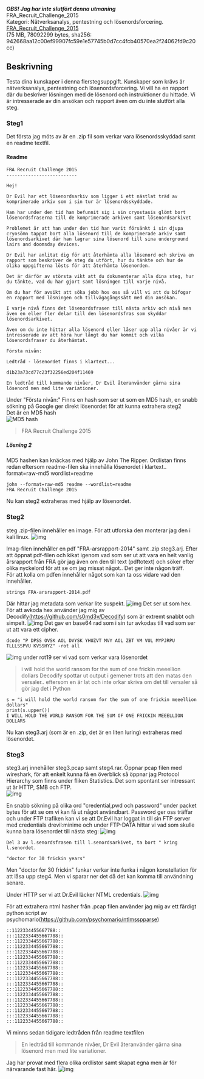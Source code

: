 ***OBS! Jag har inte slutfört denna utmaning***  
FRA_Recruit_Challenge_2015  
Kategori: Nätverksanalys, pentestning och lösenordsforcering.  
[FRA_Recruit_Challenge_2015](https://challenge.fra.se/FRA_Recruit_Challenge_2015.zip)  
(75 MB, 78092299 bytes, sha256: 942668aa12c00ef99907fc59e1e57745b0d7cc4fcb40570ea2f24062fd9c20cc)

## Beskrivning
Testa dina kunskaper i denna flerstegsuppgift. Kunskaper som krävs är nätverksanalys, pentestning och lösenordsforcering. Vi vill ha en rapport där du beskriver lösningen med de lösenord och instruktioner du hittade. Vi är intresserade av din ansökan och rapport även om du inte slutfört alla steg.

### Steg1
Det första jag möts av är en .zip fil som verkar vara lösenordsskyddad samt en readme textfil.

#### Readme
``` 
FRA Recruit Challenge 2015
--------------------------

Hej!

Dr Evil har ett lösenordsarkiv som ligger i ett nästlat träd av komprimerade arkiv som i sin tur är lösenordsskyddade.

Han har under den tid han befunnit sig i sin cryostasis glömt bort lösenordsfraserna till de komprimerade arkiven samt lösenordsarkivet

Problemet är att han under den tid han varit försänkt i sin djupa cryosömn tappat bort alla lösenord till de komprimerade arkiv samt lösenordsarkivet där han lagrar sina lösenord till sina underground lairs and doomsday devices.

Dr Evil har anlitat dig för att återhämta alla lösenord och skriva en rapport som beskriver de steg du utfört, hur du tänkte och hur de olika uppgifterna lösts för att återhämta lösenorden.

Det är därför av största vikt att du dokumenterar alla dina steg, hur du tänkte, vad du har gjort samt lösningen till varje nivå.

Om du har för avsikt att söka jobb hos oss så vill vi att du bifogar en rapport med lösningen och tillvägagångssätt med din ansökan.

I varje nivå finns det lösenordsfrasen till nästa arkiv och nivå men även en eller fler delar till den lösenordsfras som skyddar lösenordsarkivet.

Även om du inte hittar alla lösenord eller låser upp alla nivåer är vi intresserade av att höra hur långt du har kommit och vilka lösenordsfraser du återhämtat.

Första nivån:

Ledtråd - lösenordet finns i klartext...

d1b23a73cd77c23f32256ed204f11469

En ledtråd till kommande nivåer, Dr Evil återanvänder gärna sina lösenord men med lite variationer.
```
Under "Första nivån:" Finns en hash som ser ut som en MD5 hash, en snabb sökning på Google ger direkt lösenordet för att kunna extrahera steg2  
Det är en MD5 hash  
![MD5 hash](https://i.imgur.com/LqGr2vO.png)  
> FRA Recruit Challenge 2015  

##### Lösning 2
MD5 hashen kan knäckas med hjälp av John The Ripper. Ordlistan finns redan eftersom readme-filen ska innehålla lösenordet i klartext..
format=raw-md5
wordlist=readme
```
john --format=raw-md5 readme --wordlist=readme
FRA Recruit Challenge 2015
```
Nu kan steg2 extraheras med hjälp av lösenordet.
### Steg2
steg .zip-filen innehåller en image. För att utforska den monterar jag den i kali linux.
![img](https://i.imgur.com/tSieeGP.png)

Imag-filen innehåller en pdf "FRA-arsrapport-2014" samt .zip steg3.arj. Efter att öppnat pdf-filen och kikat igenom vad som ser ut att vara en helt vanlig årsrapport från FRA gör jag även om den till text (pdftotext) och söker efter olika nyckelord för att se om jag missat något.. Det ger inte någon träff.  
För att kolla om pdfen innehåller något som kan ta oss vidare vad den innehåller.
```
strings FRA-arsrapport-2014.pdf
```
Där hittar jag metadata som verkar lite suspekt.
![img](https://i.imgur.com/o3NXPl1.png)
Det ser ut som hex.  
För att avkoda hex använder jag mig av Decodify(https://github.com/s0md3v/Decodify) som är extremt snabbt och simpelt.
![img](https://i.imgur.com/wD2CrGF.png)
Det gav en base64 rad som i sin tur avkodas till vad som ser ut att vara ett cipher.  
```
dcode "P DPSS OVSK AOL DVYSK YHUZVT MVY AOL ZBT VM VUL MYPJRPU TLLLSSPVU KVSSHYZ" -rot all
```
![img](https://i.imgur.com/dgA3jug.png)
under rot19 ser vi vad som verkar vara lösenordet
> i will hold the world ransom for the sum of one frickin meeellion dollars
Decodify spottar ut output i gemener trots att den matas den versaler.. eftersom en är lat och inte orkar skriva om det till versaler så gör jag det i Python 
```
s = "i will hold the world ransom for the sum of one frickin meeellion dollars"
print(s.upper())
I WILL HOLD THE WORLD RANSOM FOR THE SUM OF ONE FRICKIN MEEELLION DOLLARS

```
Nu kan steg3.arj (som är en .zip, det är en liten luring) extraheras med lösenordet. 
### Steg3
steg3.arj innehåller steg3.pcap samt steg4.rar. Öppnar pcap filen med wireshark, för att enkelt kunna få en överblick så öppnar jag Protocol Hierarchy som finns under fliken Statistics.
Det som spontant ser intressant ut är HTTP, SMB och FTP.  
![img](https://i.imgur.com/vs356y5.png)

En snabb sökning på olika ord "credential,pwd och password" under packet bytes för att se om vi kan få ut något användbart. Password ger oss träffar och under FTP trafiken kan vi se att Dr.Evil har loggat in till sin FTP server med credentials drevil:minime och under FTP-DATA hittar vi vad som skulle kunna bara lösenordet till nästa steg:
![img](https://i.imgur.com/CgbN0F1.png)
```
Del 3 av l.senordsfrasen till l.senordsarkivet, ta bort " kring l.senordet.

"doctor for 30 frickin years"
```
Men "doctor for 30 frickin" funkar verkar inte funka i någon konstellation för att låsa upp steg4. Men vi sparar ner det då det kan komma till användning senare.

Under HTTP ser vi att Dr.Evil läcker NTML credentials.
![img](https://i.imgur.com/o2FwWRv.png)

För att extrahera ntml hasher från .pcap filen använder jag mig av ett färdigt python script av psychomario(https://github.com/psychomario/ntlmsspparse)

```
::1122334455667788::
:::1122334455667788::
:::1122334455667788::
:::1122334455667788::
:::1122334455667788::
:::1122334455667788::
:::1122334455667788::
:::1122334455667788::
:::1122334455667788::
:::1122334455667788::
:::1122334455667788::
:::1122334455667788::
:::1122334455667788::
:::1122334455667788::
:::1122334455667788::
:::1122334455667788::
:::1122334455667788::
:::1122334455667788::
```

Vi minns sedan tidigare ledtråden från readme textfilen
> En ledtråd till kommande nivåer, Dr Evil återanvänder gärna sina lösenord men med lite variationer.

Jag har provat med flera olika ordlistor samt skapat egna men är för närvarande fast här.
![img](https://images.unsplash.com/photo-1533601017-dc61895e03c0?ixlib=rb-1.2.1&ixid=eyJhcHBfaWQiOjEyMDd9&w=1000&q=80)

